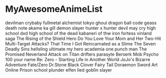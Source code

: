 # MyAwesomeAnimeList
devilman crybaby
fullmetal alchemist
tokyo ghoul 
dragon ball
code geass
death note
akame ka gill
demon slayer
hunter x hunter
devil may cry
high school dxd
high school of the dead
kabaneri of thw iron fortess
vinland saga
The Rising of the Shield Hero
Do You Love Your Mom and Her Two-Hit Multi-Target Attacks?
That Time I Got Reincarnated as a Slime 
The Seven Deadly Sins 
hellsling ultimate
my hero academia
one punch man
The Promised Neverland
Attack on Titan
drifters 
parasyte
Berserk 
Mob Psycho 100
your name
Re: Zero - Starting Life in Another World 
JoJo's Bizarre Adventure 
Fate/Zero
Dr.Stone
Black Clover
Fairy Tail 
Doraemon 
Sword Art Online
Prison school
plunder
elfen lied
goblin slayer

